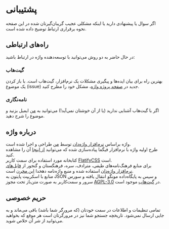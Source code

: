 # پشتیبانی

<p class="size-lg">
اگر سوال یا پیشنهادی دارید یا اینکه مشکلی <span class="exotic">عجیب</span> گریبان‌گیرتان شده در این صفحه نحوه برقراری ارتباط توضیح داده شده است.
</p>

## راه‌های ارتباطی

در حال حاضر به دو روش می‌توانید با توسعه‌دهنده واژه در ارتباط باشید:

### گیت‌هاب

بهترین راه برای بیان ایده‌ها و پیگیری مشکلات یک نرم‌افزار، گیت‌هاب است. با باز کردن یک موضوع (issue) جدید در <a href="https://github.com/amir2mi/vajehh" target="_blank" rel="noreferrer">صفحه پروژه واژه</a>، مشکل خود را مطرح کنید.

### نامه‌نگاری

اگر با گیت‌هاب آشنایی ندارید (یا از آن خوشتان نمی‌آید!) می‌توانید به <a href="mailto:mail.amir2mi@gmail.com" target="_blank" rel="noreferrer">من</a> ایمیل بزنید و موضوع را شرح دهید.

## درباره واژه

واژه براساس <a href="https://vajehdan.com/" target="_blank" rel="noreferrer nofollow">نرم‌افزار واژه‌دان</a> توسط <a href="https://github.com/amir2mi" target="_blank" rel="noreferrer">من</a> طراحی و اجرا شده است.  
طرح اولیه واژه با نرم‌افزار فیگما پیاده‌سازی شده که می‌توانید <a href="https://www.figma.com/community/file/1083498571775166027" target="_blank" rel="noreferrer">از اینجا</a> آن را مشاهده کنید.  
کتابخانه مورد استفاده برای سمت کاربر <a href="https://flatifycss.com/" target="_blank" rel="noreferrer">FlatifyCSS</a> است.  
برای منابع فرهنگ‌نامه‌های طیفی، مترادف، سره، فرهنگستان و گنجور از <a href="https://github.com/kokabi1365/Vajehdan/tree/master/src/Vajehdan/Resources/Dicts" target="_blank" rel="noreferrer"> فایل‌های نرم‌افزار واژه‌دان</a> استفاده شده و منبع واژه‌نامه دهخدا [این مخرن](https://github.com/tarnamaco/persian-databases) است.  
منابع با اسکریپت پایتون به JSON و سپس به پایگاه‌داده مونگو انتقال یافته و سورس سرور و سمت‌کاربر به صورت متن‌باز تحت مجوز <a href="https://github.com/amir2mi/vajehh/blob/master/LICENSE" target="_blank" rel="noreferrer">AGPL-3.0</a> در <a href="https://github.com/amir2mi/vajehh" target="_blank" rel="noreferrer">گیت‌هاب</a> موجود است.

## حریم خصوصی

تمامی تنظیمات و اطلاعات در سمت خودتان (که مرورگر شما باشد) باقی می‌ماند و به جایی ارسال نمی‌شود. تاریخچه جستجو شما نیز در مرورگرتان است هر موقع که بخواهید می‌توانید از شر آن خلاص شوید.
